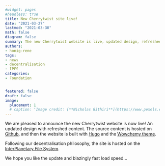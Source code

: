```yaml
---
#widget: pages
#headless: true
title: New Cherrytwist site live!
date: "2021-03-27"
lastmod: "2021-03-30"
math: false
diagram: false
summary: The new Cherrytwist website is live, updated design, refreshed content, blazingly fast
authors:
- honig-rene
tags:
- news
- decentralisation
- IPFS
categories:
- Foundation


featured: false
draft: false
image:
  placement: 1
  # caption: 'Image credit: [**Nicholas Githiri**](https://www.pexels.com/@githirinick)'
---
```


We are pleased to announce the new Cherrytwist website is now live!
An updated design with refreshed content. The source content is hosted on [Github](https://github.com/cherrytwist/website), and then the website is built with [Hugo](https://gohugo.io) and the [Wowchemy theme](https://wowchemy.com). 

Following our decentralisation philosophy, the site is hosted on the [InterPlanetary File System](https://ipfs.tech/).

We hope you like the update and blazingly fast load speed...


